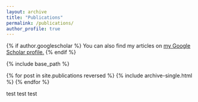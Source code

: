 ```yaml
---
layout: archive
title: "Publications"
permalink: /publications/
author_profile: true
---
```


{% if author.googlescholar %}
  You can also find my articles on <u><a href="{{https://scholar.google.com/citations?user=gPx1foMAAAAJ&hl=nl}}">my Google Scholar profile</a>.</u>
{% endif %}

{% include base_path %}

{% for post in site.publications reversed %}
  {% include archive-single.html %}
{% endfor %}


test test test

